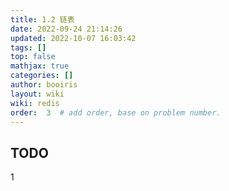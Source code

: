 ```yaml
---
title: 1.2 链表
date: 2022-09-24 21:14:26 
updated: 2022-10-07 16:03:42
tags: [] 
top: false
mathjax: true
categories: []
author: booiris
layout: wiki 
wiki: redis
order:  3  # add order, base on problem number.
---
```


## TODO

1
